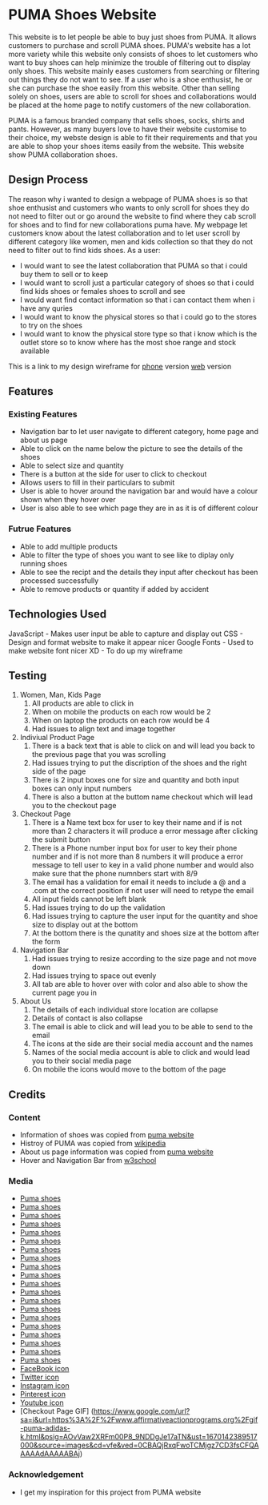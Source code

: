 # PUMA Shoes Website
This website is to let people be able to buy just shoes from PUMA. It allows customers to purchase and scroll PUMA shoes. PUMA's website has a lot more variety while this website only consists of shoes to let customers who want to buy shoes can help minimize the trouble of filtering out to display only shoes. This website mainly eases customers from searching or filtering out things they do not want to see. If a user who is a shoe enthusist, he or she can purchase the shoe easily from this website. Other than selling solely on shoes, users are able to scroll for shoes and collaborations would be placed at the home page to notify customers of the new collaboration. 

PUMA is a famous branded company that sells shoes, socks, shirts and pants. However, as many buyers love to have their website customise to their choice, my webste design is able to fit their requirements and that you are able to shop your shoes items easily from the website. This website show PUMA collaboration shoes.

## Design Process
The reason why i wanted to design a webpage of PUMA shoes is so that shoe enthusist and customers who wants to only scroll for shoes they do not need to filter out or go around the website to find where they cab scroll for shoes and to find for new collaborations puma have. My webpage let customers know about the latest collaboration and to let user scroll by different category like women, men and kids collection so that they do not need to filter out to find kids shoes.
As a user:
- I would want to see the latest collaboration that PUMA so that i could buy them to sell or to keep
- I would want to scroll just a particular category of shoes so that i could find kids shoes or females shoes to scroll and see
- I would want find contact information so that i can contact them when i have any quries 
- I would want to know the physical stores so that i could go to the stores to try on the shoes
- I would want to know the physical store type so that i know which is the outlet store so to know where has the most shoe range and stock available 

This is a link to my design wireframe for [phone](https://xd.adobe.com/view/e117b908-6ddd-4011-9298-cdd1a80073ed-b444/) version [web](https://xd.adobe.com/view/e6412877-44b1-4afb-9239-cc6b6a545d89-b312/) version

## Features
### Existing Features
- Navigation bar to let user navigate to different category, home page and about us page
- Able to click on the name below the picture to see the details of the shoes
- Able to select size and quantity
- There is a button at the side for user to click to checkout
- Allows users to fill in their particulars to submit 
- User is able to hover around the navigation bar and would have a colour shown when they hover over
- User is also able to see which page they are in as it is of different colour
### Futrue Features
- Able to add multiple products 
- Able to filter the type of shoes you want to see like to diplay only running shoes
- Able to see the recipt and the details they input after checkout has been processed successfully 
- Able to remove products or quantity if added by accident
## Technologies Used
JavaScript - Makes user input be able to capture and display out
CSS - Design and format website to make it appear nicer 
Google Fonts - Used to make website font nicer
XD - To do up my wireframe
## Testing
1. Women, Man, Kids Page  
      1. All products are able to click in 
      2. When on mobile the products on each row would be 2
      3. When on laptop the products on each row would be 4
      4. Had issues to align text and image together
2. Indiviual Product Page
      1. There is a back text that is able to click on and will lead you back to the previous page that you was scrolling 
      2. Had issues trying to put the discription of the shoes and the right side of the page 
      3. There is 2 input boxes one for size and quantity and both input boxes can only input numbers
      3. There is also a button at the buttom name checkout which will lead you to the checkout page 
3. Checkout Page 
      1. There is a Name text box for user to key their name and if is not more than 2 characters it will produce a error message after clicking the submit button
      2. There is a Phone number input box for user to key their phone number and if is not more than 8 numbers it will produce a error message to tell user to key in a valid phone number and would also make sure that the phone numnbers start with 8/9
      3. The email has a validation for email it needs to include a @ and a .com at the correct position if not user will need to retype the email
      4. All input fields cannot be left blank
      5. Had issues trying to do up the validation 
      6. Had issues trying to capture the user input for the quantity and shoe size to display out at the bottom
      7. At the bottom there is the qunatity and shoes size at the bottom after the form 
4. Navigation Bar
      1. Had issues trying to resize according to the size page and not move down
      2. Had issues trying to space out evenly 
      3. All tab are able to hover over with color and also able to show the current page you in
5. About Us
      1. The details of each individual store location are collapse 
      2. Details of contact is also collapse 
      3. The email is able to click and will lead you to be able to send to the email
      4. The icons at the side are their social media account and the names
      5. Names of the social media account is able to click and would lead you to their social media page
      6. On mobile the icons would move to the bottom of the page
## Credits
### Content
- Information of shoes was copied from [puma website](https://sg.puma.com/)
- Histroy of PUMA was copied from [wikipedia](https://en.wikipedia.org/wiki/Puma_(brand))
- About us page information was copied from [puma website](https://sg.puma.com/)
- Hover and Navigation Bar from [w3school](https://www.w3schools.com/howto/howto_js_topnav.asp)
### Media
- [Puma shoes](https://images.puma.com/image/upload/f_auto,q_auto,b_rgb:fafafa,w_600,h_600/global/387049/01/sv01/fnd/SEA/fmt/png/PUMA-x-COCA-COLA-Suede-Sneakers)
- [Puma shoes](https://images.puma.com/image/upload/f_auto,q_auto,b_rgb:fafafa,w_600,h_600/global/387027/01/sv01/fnd/SEA/fmt/png/PUMA-x-COCA-COLA-Slipstream-Sneakers)
- [Puma shoes](https://images.puma.com/image/upload/f_auto,q_auto,b_rgb:fafafa,w_600,h_600/global/387217/01/sv01/fnd/SEA/fmt/png/PUMA-x-COCA-COLA-Rider-FV-Limited-Edition-Sneakers)
- [Puma shoes](https://images.puma.com/image/upload/f_auto,q_auto,b_rgb:fafafa,w_600,h_600/global/387023/01/sv01/fnd/SEA/fmt/png/PUMA-x-COCA-COLA-Rider-FV-Sneakers)
- [Puma shoes](https://images.puma.com/image/upload/f_auto,q_auto,b_rgb:fafafa,w_600,h_600/global/376187/02/sv01/fnd/SEA/fmt/png/Softride-Premier-Women's-Running-Shoes)
- [Puma shoes](https://images.puma.com/image/upload/f_auto,q_auto,b_rgb:fafafa,w_600,h_600/global/372276/01/sv01/fnd/SEA/fmt/png/Leadcat-FTR-Slides)
- [Puma shoes](https://images.puma.com/image/upload/f_auto,q_auto,b_rgb:fafafa,w_600,h_600/global/195277/02/sv01/fnd/SEA/fmt/png/Prowl-Slip-On-Shine-Women's-Training-Shoes)
- [Puma shoes](https://images.puma.com/image/upload/f_auto,q_auto,b_rgb:fafafa,w_600,h_600/global/376582/16/sv01/fnd/SEA/fmt/png/TRC-Blaze-Court-Basketball-Shoes)
- [Puma shoes](https://images.puma.com/image/upload/f_auto,q_auto,b_rgb:fafafa,w_600,h_600/global/195163/03/sv01/fnd/SEA/fmt/png/Better-Foam-Emerge-3D-Men's-Running-Shoes)
- [Puma shoes](https://images.puma.com/image/upload/f_auto,q_auto,b_rgb:fafafa,w_600,h_600/global/194681/02/sv01/fnd/SEA/fmt/png/Eternity-Nitro-Men's-Running-Shoes)
- [Puma shoes](https://images.puma.com/image/upload/f_auto,q_auto,b_rgb:fafafa,w_600,h_600/global/376049/08/sv01/fnd/SEA/fmt/png/PWRFRAME-Men's-Training-Shoes)
- [Puma shoes](https://images.puma.com/image/upload/f_auto,q_auto,b_rgb:fafafa,w_600,h_600/global/371044/02/sv01/fnd/SEA/fmt/png/Cool-Cat-V-Sandals-Men)
- [Puma shoes](https://images.puma.com/image/upload/f_auto,q_auto,b_rgb:fafafa,w_600,h_600/global/387419/01/sv01/fnd/SEA/fmt/png/PUMA-x-POK%C3%89MON-Rider-FV-Bulbasaur-Sneakers-Youth)
- [Puma shoes](https://images.puma.com/image/upload/f_auto,q_auto,b_rgb:fafafa,w_600,h_600/global/387815/01/sv01/fnd/SEA/fmt/png/PUMA-x-POK%C3%89MON-Rider-FV-Pikachu-Sneakers-Kids)
- [Puma shoes](https://images.puma.com/image/upload/f_auto,q_auto,b_rgb:fafafa,w_600,h_600/global/387809/01/sv01/fnd/SEA/fmt/png/PUMA-x-POK%C3%89MON-Sliptream-Lo-Charmander-Sneakers-Youth)
- [Puma shoes](https://images.puma.com/image/upload/f_auto,q_auto,b_rgb:fafafa,w_600,h_600/global/387420/01/sv01/fnd/SEA/fmt/png/PUMA-x-POK%C3%89MON-Rider-FV-Bulbasaur-Sneakers-Kids)
- [Puma shoes](https://images.puma.com/image/upload/f_auto,q_auto,b_rgb:fafafa,w_600,h_600/global/387811/01/sv01/fnd/SEA/fmt/png/PUMA-x-POK%C3%89MON-Slipstream-Lo-Charmander-Alternative-Closure-Sneakers-Babies)
- [Puma shoes](https://images.puma.com/image/upload/f_auto,q_auto,b_rgb:fafafa,w_600,h_600/global/387813/01/sv01/fnd/SEA/fmt/png/PUMA-x-POK%C3%89MON-Rider-FV-Bulbasaur-Sneakers-Babies)
- [Puma shoes](https://images.puma.com/image/upload/f_auto,q_auto,b_rgb:fafafa,w_600,h_600/global/370677/31/sv01/fnd/SEA/fmt/png/Carina-L-Youth-Trainers)
- [Puma shoes](https://sg.puma.com/sg/en/pd/future-3.3-fg%2Fag-youth-football-boots/106773.html?dwvar_106773_color=01)
- [FaceBook icon](https://encrypted-tbn0.gstatic.com/images?q=tbn:ANd9GcS9vp0dfW9JUcWhf1YnGJRtLr00ejK6SqygKA&usqp=CAU)
- [Twitter icon](https://cdn-icons-png.flaticon.com/128/145/145812.png)
- [Instagram icon](https://cdn.pixabay.com/photo/2017/11/10/05/04/instagram-2935404__340.png)
- [Pinterest icon](https://cdn.pixabay.com/photo/2022/01/11/15/02/pinterest-6930796__340.png)
- [Youtube icon](https://cdn.pixabay.com/photo/2017/11/10/05/05/youtube-2935416__340.png)
- [Checkout Page GIF] (https://www.google.com/url?sa=i&url=https%3A%2F%2Fwww.affirmativeactionprograms.org%2Fgif-puma-adidas-k.html&psig=AOvVaw2XRFm00P8_9NDDgJe17aTN&ust=1670142389517000&source=images&cd=vfe&ved=0CBAQjRxqFwoTCMjgz7CD3fsCFQAAAAAdAAAAABAj)
### Acknowledgement
- I get my inspiration for this project from PUMA website
